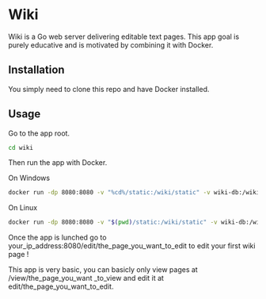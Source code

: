 # Wiki

Wiki is a Go web server delivering editable text pages. This app goal is purely educative and is motivated by combining it with Docker.

## Installation

You simply need to clone this repo and have Docker installed.

## Usage

Go to the app root.

```bash
cd wiki
```
Then run the app with Docker.

On Windows 
```bash
docker run -dp 8080:8080 -v "%cd%/static:/wiki/static" -v wiki-db:/wiki/pages wiki
```
On Linux
```bash
docker run -dp 8080:8080 -v "$(pwd)/static:/wiki/static" -v wiki-db:/wiki/pages wiki
```
Once the app is lunched go to your_ip_address:8080/edit/the_page_you_want_to_edit to edit your first wiki page ! 

This app is very basic, you can basicly only view pages at /view/the_page_you_want _to_view and edit it at edit/the_page_you_want_to_edit.
